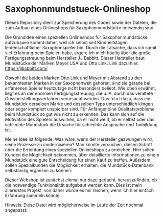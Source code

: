 # Saxophonmundstueck-Onlineshop
Dieses Repository dient zur Speicherung des Codes sowie der Dateien, die zum Aufbau eines Onlineshops für Saxophonmundstücke notwendig sind.

Die Grundidee einen speziellen Onlineshops für Saxophonmundstücke aufzubauen kommt daher, weil ich selbst seit Kindheitstagen leidenschaftlicher Saxophonspieler bin.
Durch die Tatsache, dass ich somit viel Erfahrung beim Spielen habe, ärgere ich mich häufig über die große Fertigungsstreuung beim Hersteller JJ Babbitt. Dieser Hersteller baut Mundstücke der Marken Meyer USA und Otto Link. Link dazu hier: https://jjbabbitt.com/

Obwohl die beiden Marken Otto Link und Meyer mit Abstand zu den bekanntesten Marken in der Saxophonwelt gehören, sind sie gerade bei erfahrenen Spieler heutzutage nicht
besonders beliebt. Wie oben erwähnt, liegt es an der enormen Fertigungsstreuung, die u. A. durch das veraltete Gussherstellungsverfahren verursacht werden. Das führt dazu, dass ein Mundstück derselben Marke und desselben Typs unterschiedlich klingen oder sogar komplett unspielbar sind. Für Anfänger sind Qualitätsprobleme beim Mundstück so gut wie nicht zu erkennen. Das kann sich auf die Motivation des Spielers auswirken, da er nicht weiß, ob er selbst oder das schlechte Mundstück die Ursache für schlechte Ansprache und Tonbildung ist. 

Meine Idee ist folgende: Was wäre, wenn der Hersteller gezwungen wird, seine Prozesse zu modernisieren? Man könnte versuchen, diesen Schritt über die Errichtung eines speziellen Onlineshops zu erreichen. Hier sollen Kunden die Möglichkeit bekommen, über detaillierte Informationen zu einem Mundstück eine gute Entscheidung für einen Kauf zu treffen. Außerdem sollen Spezialkunden die Möglichkeit erhalten, die Mundstück-Datenbank selbständig ergänzen zu können.

Dieser Webshop ist zunächst einmal nur dazu gedacht, herauszufinden, ob die notwendige Funktionalität aufgebaut werden kann. Dies ist mein allererstes Projekt, von daher würde es mir reichen, wenn ich hier einfach Erfahrung sammeln könnte.

Hinweis: Diese Datei wird möglicherweise im Laufe der Zeit nochmal angepasst.
